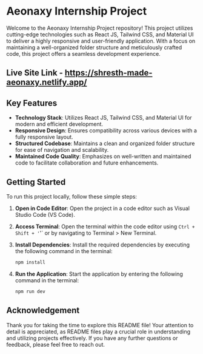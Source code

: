 # Aeonaxy Internship Project

Welcome to the Aeonaxy Internship Project repository! This project utilizes cutting-edge technologies such as React JS, Tailwind CSS, and Material UI to deliver a highly responsive and user-friendly application. With a focus on maintaining a well-organized folder structure and meticulously crafted code, this project offers a seamless development experience.

## Live Site Link - https://shresth-made-aeonaxy.netlify.app/ 

## Key Features

- **Technology Stack**: Utilizes React JS, Tailwind CSS, and Material UI for modern and efficient development.
- **Responsive Design**: Ensures compatibility across various devices with a fully responsive layout.
- **Structured Codebase**: Maintains a clean and organized folder structure for ease of navigation and scalability.
- **Maintained Code Quality**: Emphasizes on well-written and maintained code to facilitate collaboration and future enhancements.

## Getting Started

To run this project locally, follow these simple steps:

1. **Open in Code Editor**: Open the project in a code editor such as Visual Studio Code (VS Code).

2. **Access Terminal**: Open the terminal within the code editor using `Ctrl + Shift + '`'` or by navigating to Terminal > New Terminal.

3. **Install Dependencies**: Install the required dependencies by executing the following command in the terminal:
   ```bash
   npm install
   ```

4. **Run the Application**: Start the application by entering the following command in the terminal:
   ```bash
   npm run dev
   ```
  
## Acknowledgement

Thank you for taking the time to explore this README file! Your attention to detail is appreciated, as README files play a crucial role in understanding and utilizing projects effectively. If you have any further questions or feedback, please feel free to reach out.
